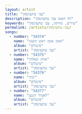 ```yaml
---
layout: artist
title: "צבי טוקצינסקי"
description: "דף האמן צבי טוקצינסקי"
keywords: "שירים, מוזיקה, צבי טוקצינסקי"
permalink: /artists/צבי-טוקצינסקי/
songs:
  - number: "54374"
    name: "אומן אומן ראש השנה"
    album: "סינגלים"
    artist: "צבי טוקצינסקי"
  - number: "54375"
    name: "אחת שאלתי"
    album: "סינגלים"
    artist: "צבי טוקצינסקי"
  - number: "54376"
    name: "יונתי"
    album: "סינגלים"
    artist: "צבי טוקצינסקי"
  - number: "54377"
    name: "לאמיר זינגען"
    album: "סינגלים"
    artist: "צבי טוקצינסקי"
---
```

